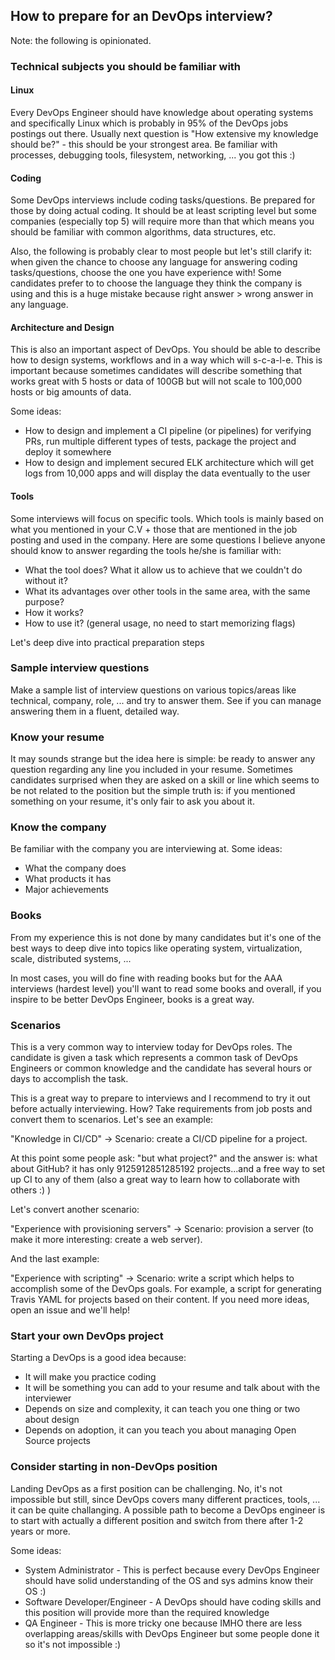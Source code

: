 ## How to prepare for an DevOps interview?

Note: the following is opinionated.

### Technical subjects you should be familiar with

#### Linux

Every DevOps Engineer should have knowledge about operating systems and specifically Linux which is probably in 95% of the DevOps jobs postings out there.
Usually next question is "How extensive my knowledge should be?" - this should be your strongest area. Be familiar with processes, debugging tools, filesystem, networking, ... you got this :)

#### Coding

Some DevOps interviews include coding tasks/questions. Be prepared for those by doing actual coding. It should be at least scripting level but some companies (especially top 5) will require more than that which means you should be familiar with common algorithms, data structures, etc.
 
Also, the following is probably clear to most people but let's still clarify it: when given the chance to choose any language for answering coding tasks/questions, choose the one you have experience with! Some candidates prefer to to choose the language they think the company is using and this is a huge mistake because right answer > wrong answer in any language.

#### Architecture and Design

This is also an important aspect of DevOps. You should be able to describe how to design systems, workflows and in a way which will s-c-a-l-e. This is important because sometimes candidates will describe something that works great with 5 hosts or data of 100GB but will not scale to 100,000 hosts or big amounts of data.

Some ideas:

* How to design and implement a CI pipeline (or pipelines) for verifying PRs, run multiple different types of tests, package the project and deploy it somewhere
* How to design and implement secured ELK architecture which will get logs from 10,000 apps and will display the data eventually to the user

#### Tools

Some interviews will focus on specific tools. Which tools is mainly based on what you mentioned in your C.V + those that are mentioned in the job posting and used in the company. Here are some questions I believe anyone should know to answer regarding the tools he/she is familiar with:

* What the tool does? What it allow us to achieve that we couldn't do without it?
* What its advantages over other tools in the same area, with the same purpose?
* How it works?
* How to use it? (general usage, no need to start memorizing flags)

Let's deep dive into practical preparation steps

### Sample interview questions

Make a sample list of interview questions on various topics/areas like technical, company, role, ... and try to answer them.
See if you can manage answering them in a fluent, detailed way.

### Know your resume

It may sounds strange but the idea here is simple: be ready to answer any question regarding any line you included in your resume.
Sometimes candidates surprised when they are asked on a skill or line which seems to be not related to the position but the simple truth is: if you mentioned something on your resume, it's only fair to ask you about it.

### Know the company

Be familiar with the company you are interviewing at. Some ideas:

  * What the company does
  * What products it has
  * Major achievements

### Books

From my experience this is not done by many candidates but it's one of the best ways to deep dive into topics like operating system, virtualization, scale, distributed systems, ...

In most cases, you will do fine with reading books but for the AAA interviews (hardest level) you'll want to read some books and overall, if you inspire to be better DevOps Engineer, books is a great way.

### Scenarios

This is a very common way to interview today for DevOps roles. The candidate is given a task which represents a common task of DevOps Engineers or common knowledge and the candidate has several hours or days to accomplish the task.<br>

This is a great way to prepare to interviews and I recommend to try it out before actually interviewing. How? Take requirements from job posts and convert them to scenarios. Let's see an example:

"Knowledge in CI/CD" -> Scenario: create a CI/CD pipeline for a project.

At this point some people ask: "but what project?" and the answer is: what about GitHub? it has only 9125912851285192 projects...and a free way to set up CI to any of them (also a great way to learn how to collaborate with others :) )

Let's convert another scenario:

"Experience with provisioning servers" -> Scenario: provision a server (to make it more interesting: create a web server).

And the last example:

"Experience with scripting" -> Scenario: write a script which helps to accomplish some of the DevOps goals. For example, a script for generating Travis YAML for projects based on their content. If you need more ideas, open an issue and we'll help!

### Start your own DevOps project

Starting a DevOps is a good idea because:

* It will make you practice coding
* It will be something you can add to your resume and talk about with the interviewer
* Depends on size and complexity, it can teach you one thing or two about design
* Depends on adoption, it can you teach you about managing Open Source projects

### Consider starting in non-DevOps position

Landing DevOps as a first position can be challenging. No, it's not impossible but still, since DevOps covers many different practices, tools, ... it can be quite challanging. A possible path to become a DevOps engineer is to start with actually a different position and switch from there after 1-2 years or more.

Some ideas:

* System Administrator - This is perfect because every DevOps Engineer should have solid understanding of the OS and sys admins know their OS :)
* Software Developer/Engineer - A DevOps should have coding skills and this position will provide more than the required knowledge
* QA Engineer - This is more tricky one because IMHO there are less overlapping areas/skills with DevOps Engineer but some people done it so it's not impossible :)
